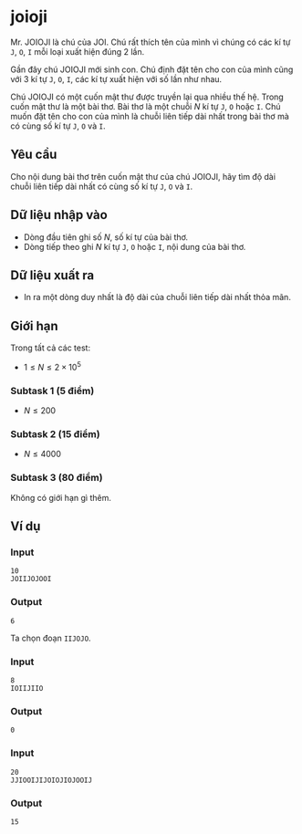 # joioji

Mr. JOIOJI là chú của JOI. Chú rất thích tên của mình vì chúng có các kí tự `J`, `O`, `I` mỗi loại xuất hiện đúng 2 lần. 

Gần đây chú JOIOJI mới sinh con. Chú định đặt tên cho con của mình cũng với 3 kí tự `J`, `O`, `I`, các kí tự xuất hiện với số lần như nhau.

Chú JOIOJI có một cuốn mật thư được truyền lại qua nhiều thế hệ. Trong cuốn mật thư là một bài thơ. Bài thơ là một chuỗi $N$ kí tự `J`, `O` hoặc `I`. Chú muốn đặt tên cho con của mình là chuỗi liên tiếp dài nhất trong bài thơ mà có cùng số kí tự `J`, `O` và `I`.

## Yêu cầu

Cho nội dung bài thơ trên cuốn mật thư của chú JOIOJI, hãy tìm độ dài chuỗi liên tiếp dài nhất có cùng số kí tự `J`, `O` và `I`.

## Dữ liệu nhập vào

- Dòng đầu tiên ghi số $N$, số kí tự của bài thơ.
- Dòng tiếp theo ghi $N$ kí tự `J`, `O` hoặc `I`, nội dung của bài thơ.

## Dữ liệu xuất ra

- In ra một dòng duy nhất là độ dài của chuỗi liên tiếp dài nhất thỏa mãn.

## Giới hạn

Trong tất cả các test:

- $1 \le N \le 2 \times 10^5$

### Subtask 1 (5 điểm)

- $N \le 200$

### Subtask 2 (15 điểm)

- $N \le 4000$

### Subtask 3 (80 điểm)

Không có giới hạn gì thêm.

## Ví dụ

### Input
```
10
JOIIJOJOOI
```

### Output
```
6
```

Ta chọn đoạn `IIJOJO`.

### Input
```
8
IOIIJIIO
```

### Output
```
0
```

### Input
```
20
JJIOOIJIJOIOJIOJOOIJ
```

### Output
```
15
```